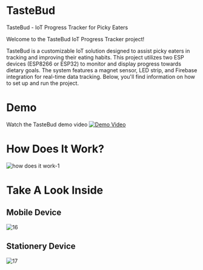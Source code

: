 # TasteBud

TasteBud - IoT Progress Tracker for Picky Eaters

Welcome to the TasteBud IoT Progress Tracker project!

TasteBud is a customizable IoT solution designed to assist picky eaters in tracking and improving their eating habits. This project utilizes two ESP devices (ESP8266 or ESP32) to monitor and display progress towards dietary goals. The system features a magnet sensor, LED strip, and Firebase integration for real-time data tracking. Below, you'll find information on how to set up and run the project.

# Demo
Watch the TasteBud demo video
[![Demo Video](http://img.youtube.com/vi/B_ZtrMk7EWI/0.jpg)](http://www.youtube.com/watch?v=B_ZtrMk7EWI)

# How Does It Work?

![how does it work-1](https://github.com/IdoBosmi/TasteBud/assets/80417979/553e0046-3577-490c-a2cb-ca6e42a8be24)

# Take A Look Inside

## Mobile Device

![16](https://github.com/IdoBosmi/TasteBud/assets/80417979/7bd8f19c-fdc7-4bc6-aabd-ec66299bda53)

## Stationery Device

![17](https://github.com/IdoBosmi/TasteBud/assets/80417979/30707762-7990-4951-af6d-bf3eb26946dd)




